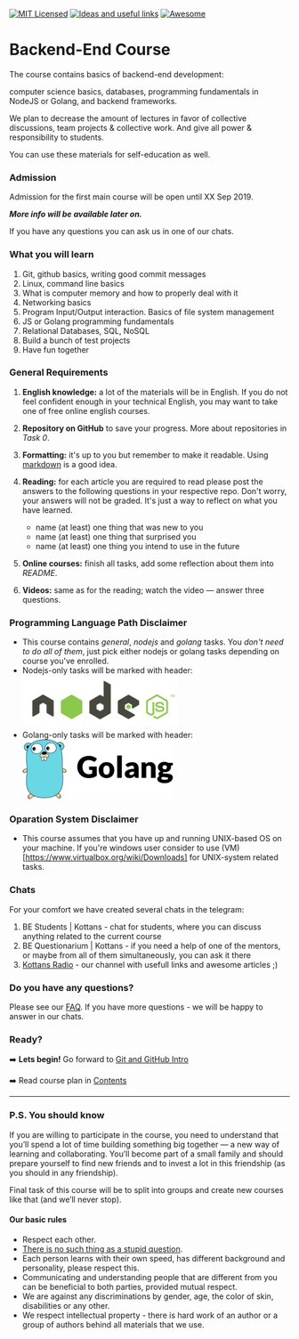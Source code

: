 [![MIT Licensed][icon-mit]][license]
[![Ideas and useful links][icon-ideas]][ideas]
[![Awesome][icon-awesome]][awesome]
&nbsp;&nbsp;&nbsp;&nbsp;&nbsp;&nbsp;

# Backend-End Course

The course contains basics of backend-end development:

computer science basics, databases, programming fundamentals in NodeJS or Golang, and backend frameworks.

We plan to decrease the amount of lectures in favor of collective discussions,
team projects & collective work. And give all power & responsibility
to students.

You can use these materials for self-education as well.

### Admission

Admission for the first main course will be open until XX Sep 2019.

**_More info will be available later on._**

If you have any questions you can ask us in one of our chats.

### What you will learn

1. Git, github basics, writing good commit messages
1. Linux, command line basics
1. What is computer memory and how to properly deal with it
1. Networking basics
1. Program Input/Output interaction. Basics of file system management
1. JS or Golang programming fundamentals
1. Relational Databases, SQL, NoSQL
1. Build a bunch of test projects
1. Have fun together

### General Requirements

1. **English knowledge:** a lot of the materials will be in English.
   If you do not feel confident enough in your technical English,
   you may want to take one of free online english courses.

1. **Repository on GitHub** to save your progress.
   More about repositories in _Task 0_.

1. **Formatting:** it's up to you but remember to make it readable.
   Using [markdown][markdown] is a good idea.

1. **Reading:** for each article you are required to read please post
   the answers to the following questions in your respective repo.
   Don't worry, your answers will not be graded. It's just a way to reflect
   on what you have learned.

   - name (at least) one thing that was new to you
   - name (at least) one thing that surprised you
   - name (at least) one thing you intend to use in the future

1. **Online courses:** finish all tasks, add some reflection
   about them into _README_.

1. **Videos:** same as for the reading; watch the video —
   answer three questions.

### Programming Language Path Disclaimer

- This course contains _general_, _nodejs_ and _golang_ tasks. You _don't need to do all of them_, just pick either nodejs or golang tasks depending on course you've enrolled.
- Nodejs-only tasks will be marked with header:
  ![Node.js][node]
- Golang-only tasks will be marked with header:
  ![Golang][go]

### Oparation System Disclaimer

- This course assumes that you have up and running UNIX-based OS on your machine. If you're windows user consider to use (VM)[https://www.virtualbox.org/wiki/Downloads] for UNIX-system related tasks.

### Chats

For your comfort we have created several chats in the telegram:

1. BE Students | Kottans - chat for students, where you can discuss anything related to the current course
1. BE Questionarium | Kottans - if you need a help of one of the mentors, or maybe from all of them simultaneously, you can ask it there
1. [Kottans Radio](https://t.me/radio_kottans) - our channel with usefull links and awesome articles ;)

### Do you have any questions?

Please see our [FAQ](https://github.com/kottans/backend/blob/master/faq.md). If you have more questions - we will be happy to answer in our chats.

### Ready?

➡️ **Lets begin!** Go forward to [Git and GitHub Intro](tasks/git-intro.md)

➡️ Read course plan in [Contents](contents.md)

---

### P.S. You should know

If you are willing to participate in the course, you need to understand that
you’ll spend a lot of time building something big together — a new way
of learning and collaborating. You’ll become part of a small family
and should prepare yourself to find new friends and to invest a lot in this
friendship (as you should in any friendship).

Final task of this course will be to split into groups and create new courses
like that (and we’ll never stop).

#### Our basic rules

- Respect each other.
- [There is no such thing as a stupid question][wiki-stupid-question].
- Each person learns with their own speed, has different background and
  personality, please respect this.
- Communicating and understanding people that are different from you
  can be beneficial to both parties, provided mutual respect.
- We are against any discriminations by gender, age, the color of skin,
  disabilities or any other.
- We respect intellectual property - there is hard work of an author
  or a group of authors behind all materials that we use.

[icon-mit]: https://img.shields.io/badge/license-MIT-blue.svg
[icon-ideas]: https://img.shields.io/badge/google--doc-ideas-ff69b4.svg
[ideas]: https://docs.google.com/spreadsheets/d/1bZJhYjK3VHOS2HmQb2Fs4aHfEBt8mp1F09j9nEEDaqE/edit#gid=818017811
[icon-awesome]: https://cdn.rawgit.com/sindresorhus/awesome/d7305f38d29fed78fa85652e3a63e154dd8e8829/media/badge.svg
[license]: https://github.com/Kottans/web/blob/master/LICENSE.md
[awesome]: https://github.com/sindresorhus/awesome
[markdown]: https://help.github.com/categories/writing-on-github/
[wiki-stupid-question]: https://en.wikipedia.org/wiki/No_such_thing_as_a_stupid_question
[kottans-backend]: https://github.com/kottans/backend
[node]: ./img/node.png
[go]: ./img/go.png
